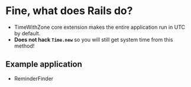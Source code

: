 # Fine, what does Rails do?

* TimeWithZone core extension makes the entire application run in UTC by default.
* **Does not hack `Time.new`** so you will still get system time from this method!

## Example application

* ReminderFinder
